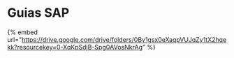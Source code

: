 # Guias SAP

{% embed url="https://drive.google.com/drive/folders/0By1gsx0eXaqpVUJqZy1tX2hqekk?resourcekey=0-XqKpSdjB-Spg0AVosNkrAg" %}
